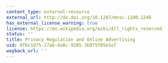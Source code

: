 ```yaml
---
content_type: external-resource
external_url: http://dx.doi.org/10.1287/mnsc.1100.1246
has_external_license_warning: true
license: https://en.wikipedia.org/wiki/All_rights_reserved
status: ''
title: Privacy Regulation and Online Advertising
uid: 8fbc1d75-27ab-4a8c-9285-3b975f05e1e7
wayback_url: ''
---
```

